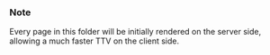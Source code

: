 ### Note
Every page in this folder will be initially rendered on the server side, allowing
a much faster TTV on the client side.